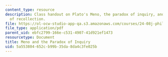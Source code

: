 ```yaml
---
content_type: resource
description: Class handout on Plato's Meno, the paradox of inquiry, and the doctrine
  of recollection.
file: https://ol-ocw-studio-app-qa.s3.amazonaws.com/courses/24-08j-philosophical-issues-in-brain-science-spring-2009/5a553804652cb99b35da8da4c3fe025b_MIT24_08JS09_assn07.pdf
file_type: application/pdf
parent_uid: ebfc2799-166e-c531-4907-41d921ef1473
resourcetype: Document
title: Meno and the Paradox of Inquiry
uid: 5a553804-652c-b99b-35da-8da4c3fe025b
---
```

